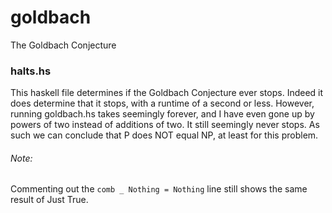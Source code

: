 # goldbach
The Goldbach Conjecture

### halts.hs
This haskell file determines if the Goldbach Conjecture ever stops.  Indeed it does determine that it stops, with a runtime of a second or less.  However, running goldbach.hs takes seemingly forever, and I have even gone up by powers of two instead of additions of two.  It still seemingly never stops.  As such we can conclude that P does NOT equal NP, at least for this problem.

###### Note:
Commenting out the ```comb _ Nothing = Nothing``` line still shows the same result of Just True.
